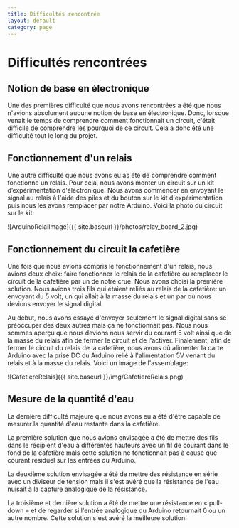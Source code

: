 ```yaml
---
title: Difficultés rencontrée
layout: default
category: page
---
```


Difficultés rencontrées
=======================

Notion de base en électronique
------------------------------
Une des premières difficulté que nous avons rencontrées a été que nous n'avions
absolument aucune notion de base en électronique. Donc, lorsque venait le temps
de comprendre comment fonctionnait un circuit, c'était difficile de comprendre
les pourquoi de ce circuit. Cela a donc été une difficulté tout le long du 
projet.

Fonctionnement d'un relais
--------------------------
Une autre difficulté que nous avons eu as été de comprendre comment fonctionne
un relais. Pour cela, nous avons monter un circuit sur un kit d’expérimentation
d'électronique. Nous avons commencer en envoyant le signal au relais à l'aide
des piles et du bouton sur le kit d'expérimentation puis nous les avons 
remplacer par notre Arduino. Voici la photo du circuit sur le kit:

![ArduinoRelaiImage]({{ site.baseurl }}/photos/relay_board_2.jpg)

Fonctionnement du circuit la cafetière
--------------------------------------
Une fois que nous avions compris le fonctionnement d'un relais, nous avions
deux choix: faire fonctionner le relais de la cafetière ou remplacer le circuit 
de la cafetière par un de notre crue. Nous avons choisi la première solution.
Nous avions trois fils qui étaient reliés au relais de la cafetière: un 
envoyant du 5 volt, un qui allait à la masse du relais et un par où nous
devions envoyer le signal digital. 

Au début, nous avons essayé d'envoyer seulement le signal digital sans se 
préoccuper des deux autres mais ça ne fonctionnait pas. Nous nous sommes 
aperçu que nous devions nous servir du courant 5 volt ainsi que de la masse du 
relais afin de fermer le circuit et de l'activer. Finalement, afin de fermer le
circuit du relais de la cafetière, nous avons dû alimenter la carte Arduino 
avec la prise DC du Arduino relié à l'alimentation 5V venant du relais et à la 
masse du relais. Voici un image de l'assemblage:

![CafetiereRelais]({{ site.baseurl }}/img/CafetiereRelais.png)

Mesure de la quantité d'eau
---------------------------
La dernière difficulté majeure que nous avons eu a été d'être capable de 
mesurer la quantité d'eau restante dans la cafetière. 

La première solution que nous avions envisagée a été de mettre des fils dans le
récipient d'eau à différentes hauteurs avec un fil de courant dans le fond de 
la cafetière mais cette solution ne fonctionnait pas à cause que courant 
résiduel sur les entrées du Arduino. 

La deuxième solution envisagée a été de mettre des résistance en série
avec un diviseur de tension mais il s'est avéré que la résistance de l'eau
nuisait à la capture analogique de la résistance.

La troisième et dernière solution a été de mettre une résistance en « pull-down »
et de regarder si l'entrée analogique du Arduino retournait 0 ou un autre nombre.
Cette solution s'est avéré la meilleure solution.

